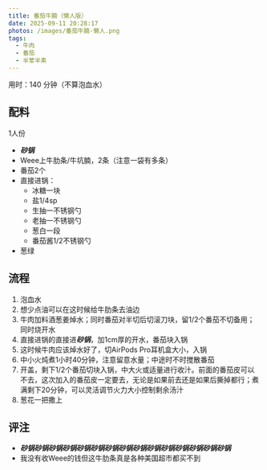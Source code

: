 ```yaml
---
title: 番茄牛腩（懒人版）
date: 2025-09-11 20:28:17
photos: /images/番茄牛腩-懒人.png
tags:
  - 牛肉
  - 番茄
  - 半荤半素
---
```


用时：140 分钟（不算泡血水）

## 配料

1人份

- ***砂锅***
- Weee上牛肋条/牛坑腩，2条（注意一袋有多条）
- 番茄2个
- 直接进锅：
  - 冰糖一块
  - 盐1/4sp
  - 生抽一不锈钢勺
  - 老抽一不锈钢勺
  - 葱白一段
  - 番茄酱1/2不锈钢勺
- 葱绿

<!--more-->

## 流程

1. 泡血水
2. 想少点油可以在这时候给牛肋条去油边
3. 牛肉加料酒葱姜焯水；同时番茄对半切后切滚刀块，留1/2个番茄不切备用；同时烧开水
4. 直接进锅的直接进***砂锅***，加1cm厚的开水，番茄块入锅
5. 这时候牛肉应该焯水好了，切AirPods Pro耳机盒大小，入锅
6. 中小火炖煮1小时40分钟，注意留意水量；中途时不时搅散番茄
7. 开盖，剩下1/2个番茄切块入锅，中大火或适量进行收汁。前面的番茄皮可以不去，这次加入的番茄皮一定要去，无论是如果前去还是如果后撕掉都行；煮满剩下20分钟，可以灵活调节火力大小控制剩余汤汁
8. 葱花一把撒上

## 评注

- ***砂锅砂锅砂锅砂锅砂锅砂锅砂锅砂锅砂锅砂锅砂锅砂锅砂锅砂锅砂锅***
- 我没有收Weee的钱但这牛肋条真是各种美国超市都买不到
